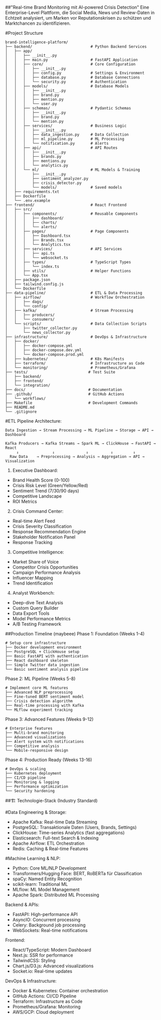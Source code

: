##"Real-time Brand Monitoring mit AI-powered Crisis Detection"
Eine Enterprise-Level Plattform, die Social Media, News und Review-Daten in Echtzeit analysiert, um Marken vor Reputationskrisen zu schützen und Marktchancen zu identifizieren.

#Project Structure
```
brand-intelligence-platform/
├── backend/                          # Python Backend Services
│   ├── app/
│   │   ├── __init__.py
│   │   ├── main.py                   # FastAPI Application
│   │   ├── core/                     # Core Configuration
│   │   │   ├── __init__.py
│   │   │   ├── config.py             # Settings & Environment
│   │   │   ├── database.py           # Database Connections
│   │   │   └── security.py           # Authentication
│   │   ├── models/                   # Database Models
│   │   │   ├── __init__.py
│   │   │   ├── brand.py
│   │   │   ├── mention.py
│   │   │   └── user.py
│   │   ├── schemas/                  # Pydantic Schemas
│   │   │   ├── __init__.py
│   │   │   ├── brand.py
│   │   │   └── mention.py
│   │   ├── services/                 # Business Logic
│   │   │   ├── __init__.py
│   │   │   ├── data_ingestion.py     # Data Collection
│   │   │   ├── ml_pipeline.py        # ML Processing
│   │   │   └── notification.py       # Alerts
│   │   ├── api/                      # API Routes
│   │   │   ├── __init__.py
│   │   │   ├── brands.py
│   │   │   ├── mentions.py
│   │   │   └── analytics.py
│   │   └── ml/                       # ML Models & Training
│   │       ├── __init__.py
│   │       ├── sentiment_analyzer.py
│   │       ├── crisis_detector.py
│   │       └── models/               # Saved models
│   ├── requirements.txt
│   ├── Dockerfile
│   └── .env.example
├── frontend/                         # React Frontend
│   ├── src/
│   │   ├── components/               # Reusable Components
│   │   │   ├── dashboard/
│   │   │   ├── charts/
│   │   │   └── alerts/
│   │   ├── pages/                    # Page Components
│   │   │   ├── Dashboard.tsx
│   │   │   ├── Brands.tsx
│   │   │   └── Analytics.tsx
│   │   ├── services/                 # API Services
│   │   │   ├── api.ts
│   │   │   └── websocket.ts
│   │   ├── types/                    # TypeScript Types
│   │   │   └── index.ts
│   │   ├── utils/                    # Helper Functions
│   │   └── App.tsx
│   ├── package.json
│   ├── tailwind.config.js
│   └── Dockerfile
├── data-pipeline/                    # ETL & Data Processing
│   ├── airflow/                      # Workflow Orchestration
│   │   ├── dags/
│   │   └── config/
│   ├── kafka/                        # Stream Processing
│   │   ├── producers/
│   │   └── consumers/
│   └── scripts/                      # Data Collection Scripts
│       ├── twitter_collector.py
│       └── news_collector.py
├── infrastructure/                   # DevOps & Infrastructure
│   ├── docker/
│   │   ├── docker-compose.yml
│   │   ├── docker-compose.dev.yml
│   │   └── docker-compose.prod.yml
│   ├── kubernetes/                   # K8s Manifests
│   ├── terraform/                    # Infrastructure as Code
│   └── monitoring/                   # Prometheus/Grafana
├── tests/                           # Test Suite
│   ├── backend/
│   ├── frontend/
│   └── integration/
├── docs/                            # Documentation
├── .github/                         # GitHub Actions
│   └── workflows/
├── Makefile                         # Development Commands
├── README.md
└── .gitignore
```

#ETL Pipeline Architecture:
```
Data Ingestion → Stream Processing → ML Pipeline → Storage → API → Dashboard

Kafka Producers → Kafka Streams → Spark ML → ClickHouse → FastAPI → React
     ↓               ↓              ↓          ↓         ↓
  Raw Data    → Preprocessing → Analysis → Aggregation → API → Visualization
```

1. Executive Dashboard:

- Brand Health Score (0-100)
- Crisis Risk Level (Green/Yellow/Red)
- Sentiment Trend (7/30/90 days)
- Competitive Landscape
- ROI Metrics

2. Crisis Command Center:

- Real-time Alert Feed
- Crisis Severity Classification
- Response Recommendation Engine
- Stakeholder Notification Panel
- Response Tracking

3. Competitive Intelligence:

- Market Share of Voice
- Competitor Crisis Opportunities
- Campaign Performance Analysis
- Influencer Mapping
- Trend Identification

4. Analyst Workbench:

- Deep-dive Text Analysis
- Custom Query Builder
- Data Export Tools
- Model Performance Metrics
- A/B Testing Framework

##Production Timeline (maybeee)
Phase 1: Foundation (Weeks 1-4)
```
# Setup core infrastructure
├── Docker development environment
├── PostgreSQL + ClickHouse setup
├── Basic FastAPI with authentication
├── React dashboard skeleton
├── Simple Twitter data ingestion
└── Basic sentiment analysis pipeline
```
Phase 2: ML Pipeline (Weeks 5-8)
```
# Implement core ML features
├── Advanced NLP preprocessing
├── Fine-tuned BERT sentiment model
├── Crisis detection algorithm
├── Real-time processing with Kafka
└── MLflow experiment tracking
```
Phase 3: Advanced Features (Weeks 9-12)
```
# Enterprise features
├── Multi-brand monitoring
├── Advanced visualizations
├── Alert system with notifications
├── Competitive analysis
└── Mobile-responsive design
```
Phase 4: Production Ready (Weeks 13-16)
```
# DevOps & scaling
├── Kubernetes deployment
├── CI/CD pipeline
├── Monitoring & logging
├── Performance optimization
└── Security hardening
```

##🏗️ Technologie-Stack (Industry Standard)

#Data Engineering & Storage:
- Apache Kafka: Real-time Data Streaming
- PostgreSQL: Transaktionale Daten (Users, Brands, Settings)
- ClickHouse: Time-series Analytics (fast aggregations)
- Elasticsearch: Full-text Search & Indexing
- Apache Airflow: ETL Orchestration
- Redis: Caching & Real-time Features

#Machine Learning & NLP:
- Python: Core ML/NLP Development
- Transformers/Hugging Face: BERT, RoBERTa für Classification
- spaCy: Named Entity Recognition
- scikit-learn: Traditional ML
- MLflow: ML Model Management
- Apache Spark: Distributed ML Processing

Backend & APIs:
- FastAPI: High-performance API
- AsyncIO: Concurrent processing
- Celery: Background job processing
- WebSockets: Real-time notifications

Frontend:
- React/TypeScript: Modern Dashboard
- Next.js: SSR for performance
- TailwindCSS: Styling
- Chart.js/D3.js: Advanced visualizations
- Socket.io: Real-time updates

DevOps & Infrastructure:
- Docker & Kubernetes: Container orchestration
- GitHub Actions: CI/CD Pipeline
- Terraform: Infrastructure as Code
- Prometheus/Grafana: Monitoring
- AWS/GCP: Cloud deployment
